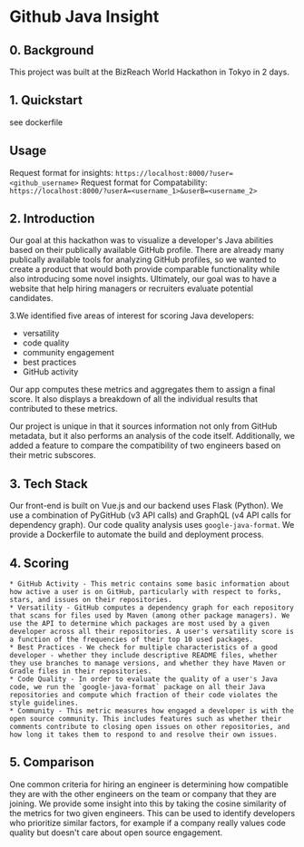 # Github Java Insight
## 0. Background
This project was built at the BizReach World Hackathon in Tokyo in 2 days.

## 1. Quickstart

see dockerfile

## Usage
Request format for insights:
``` https://localhost:8000/?user=<github_username> ```
Request format for Compatability:
``` https://localhost:8000/?userA=<username_1>&userB=<username_2> ```


## 2. Introduction

Our goal at this hackathon was to visualize a developer's Java abilities based on their publically available GitHub profile. There are already many publically available tools for analyzing GitHub profiles, so we wanted to create a product that would both provide comparable functionality while also introducing some novel insights. Ultimately, our goal was to have a website that help hiring managers or recruiters evaluate potential candidates.

3.We identified five areas of interest for scoring Java developers:

* versatility
* code quality
* community engagement
* best practices
* GitHub activity

Our app computes these metrics and aggregates them to assign a final score. It also displays a breakdown of all the individual results that contributed to these metrics.

Our project is unique in that it sources information not only from GitHub metadata, but it also performs an analysis of the code itself. Additionally, we added a feature to compare the compatibility of two engineers based on their metric subscores.

## 3. Tech Stack

Our front-end is built on Vue.js and our backend uses Flask (Python). We use a combination of PyGitHub (v3 API calls) and GraphQL (v4 API calls for dependency graph). Our code quality analysis uses `google-java-format`. We provide a Dockerfile to automate the build and deployment process.

## 4. Scoring

    * GitHub Activity - This metric contains some basic information about how active a user is on GitHub, particularly with respect to forks, stars, and issues on their repositories.
    * Versatility - GitHub computes a dependency graph for each repository that scans for files used by Maven (among other package managers). We use the API to determine which packages are most used by a given developer across all their repositories. A user's versatility score is a function of the frequencies of their top 10 used packages.
    * Best Practices - We check for multiple characteristics of a good developer - whether they include descriptive README files, whether they use branches to manage versions, and whether they have Maven or Gradle files in their repositories.
    * Code Quality - In order to evaluate the quality of a user's Java code, we run the `google-java-format` package on all their Java repositories and compute which fraction of their code violates the style guidelines.
    * Community - This metric measures how engaged a developer is with the open source community. This includes features such as whether their comments contribute to closing open issues on other repositories, and how long it takes them to respond to and resolve their own issues.

## 5. Comparison

One common criteria for hiring an engineer is determining how compatible they are with the other engineers on the team or company that they are joining. We provide some insight into this by taking the cosine similarity of the metrics for two given engineers. This can be used to identify developers who prioritize similar factors, for example if a company really values code quality but doesn't care about open source engagement.
